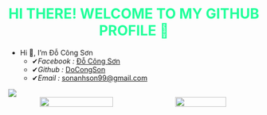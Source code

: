 <h1 style="color: #21ff9a;" align="center">HI THERE! WELCOME TO MY GITHUB PROFILE 👋</h1>

- Hi 👋, I’m Đỗ Công Sơn
  - ✔*Facebook :* [Đỗ Công Sơn](https://www.facebook.com/docongson2001)
  - ✔*Github :* [DoCongSon](https://github.com/DoCongSon)
  - ✔*Email :* sonanhson99@gmail.com

<img src="https://user-images.githubusercontent.com/73097560/115834477-dbab4500-a447-11eb-908a-139a6edaec5c.gif">


<div width="100%" align="center" style="display: flex">
  <img width="54%" src="https://github-readme-stats.vercel.app/api?username=DoCongSon&count_private=true&theme=radical&show_icons=true"/>
  <img width="45%" src="https://github-readme-stats.vercel.app/api/top-langs/?username=DoCongSon&layout=compact&title_color=fe428e&text_color=A9FEF7&icon_color=007bff&bg_color=141321">
</div>
